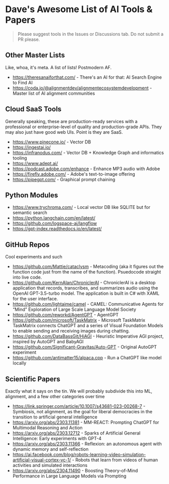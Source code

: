 # Dave's Awesome List of AI Tools & Papers

> Please suggest tools in the Issues or Discussions tab. Do not submit a PR please. 

## Other Master Lists

Like, whoa, it's meta. A list of lists! Postmodern AF.

- https://theresanaiforthat.com/ - There's an AI for that: AI Search Engine to Find AI
- https://coda.io/@alignmentdev/alignmentecosystemdevelopment - Master list of AI alignment communities

## Cloud SaaS Tools

Generally speaking, these are production-ready services with a professional or enterprise-level of quality and production-grade APIs. They may also just have good web UIs. Point is they are SaaS.

- https://www.pinecone.io/ - Vector DB
- https://ingestai.io/ 
- https://infranodus.com/ - Vector DB + Knowledge Graph and informatics tooling
- https://www.adept.ai/
- https://podcast.adobe.com/enhance - Enhance MP3 audio with Adobe
- https://firefly.adobe.com/ - Adobe's text-to-image offering
- https://pipegpt.com/ - Graphical prompt chaining

## Python Modules

- https://www.trychroma.com/ - Local vector DB like SQLITE but for semantic search
- https://python.langchain.com/en/latest/
- https://github.com/logspace-ai/langflow
- https://gpt-index.readthedocs.io/en/latest/

## GitHub Repos

Cool experiments and such

- https://github.com/Mattie/cataclysm - Metacoding (aka it figures out the function code just from the name of the function). Psuedocode straight into live code.
- https://github.com/KernAlan/ChroniclerAI - ChroniclerAI is a desktop application that records, transcribes, and summarizes audio using the OpenAI GPT-3.5-turbo model. The application is built in C# with XAML for the user interface.
- https://github.com/lightaime/camel - CAMEL: Communicative Agents for “Mind” Exploration of Large Scale Language Model Society
- https://github.com/reworkd/AgentGPT - AgentGPT
- https://github.com/microsoft/TaskMatrix - Microsoft TaskMatrix TaskMatrix connects ChatGPT and a series of Visual Foundation Models to enable sending and receiving images during chatting.
- https://github.com/DataBassGit/HiAGI - Heuristic Imperative AGI project, inspired by AutoGPT and BabyAGI
- https://github.com/Significant-Gravitas/Auto-GPT - Original AutoGPT experiment
- https://github.com/antimatter15/alpaca.cpp - Run a ChatGPT like model locally




## Scientific Papers

Exactly what it says on the tin. We will probably subdivide this into ML, alignment, and a few other categories over time

- https://link.springer.com/article/10.1007/s43681-023-00268-7 - Symbiosis, not alignment, as the goal for liberal democracies in the transition to artificial general intelligence
- https://arxiv.org/abs/2303.11381 - MM-REACT: Prompting ChatGPT for Multimodal Reasoning and Action
- https://arxiv.org/abs/2303.12712 - Sparks of Artificial General Intelligence: Early experiments with GPT-4
- https://arxiv.org/abs/2303.11366 - Reflexion: an autonomous agent with dynamic memory and self-reflection
- https://ai.facebook.com/blog/robots-learning-video-simulation-artificial-visual-cortex-vc-1/ - Robots that learn from videos of human activities and simulated interactions
- https://arxiv.org/abs/2304.11490 - Boosting Theory-of-Mind Performance in Large Language Models via Prompting



